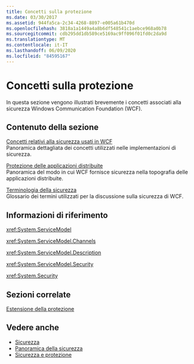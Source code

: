```yaml
---
title: Concetti sulla protezione
ms.date: 03/30/2017
ms.assetid: 944fa5ca-2c34-4268-8897-e005a61b470d
ms.openlocfilehash: 3818a1a1449a4a8b6df548541c1aebce968a0b78
ms.sourcegitcommit: cdb295dd1db589ce5169ac9ff096f01fd0c2da9d
ms.translationtype: MT
ms.contentlocale: it-IT
ms.lasthandoff: 06/09/2020
ms.locfileid: "84595167"
---
```

# <a name="security-concepts"></a>Concetti sulla protezione
In questa sezione vengono illustrati brevemente i concetti associati alla sicurezza Windows Communication Foundation (WCF).  
  
## <a name="in-this-section"></a>Contenuto della sezione  
 [Concetti relativi alla sicurezza usati in WCF](security-concepts-used-in-wcf.md)  
 Panoramica dettagliata dei concetti utilizzati nelle implementazioni di sicurezza.  
  
 [Protezione delle applicazioni distribuite](distributed-application-security.md)  
 Panoramica del modo in cui WCF fornisce sicurezza nella topografia delle applicazioni distribuite.  
  
 [Terminologia della sicurezza](wcf-security-terminology.md)  
 Glossario dei termini utilizzati per la discussione sulla sicurezza di WCF.  
  
## <a name="reference"></a>Informazioni di riferimento  
 <xref:System.ServiceModel>  
  
 <xref:System.ServiceModel.Channels>  
  
 <xref:System.ServiceModel.Description>  
  
 <xref:System.ServiceModel.Security>  
  
 <xref:System.Security>  
  
## <a name="related-sections"></a>Sezioni correlate  
 [Estensione della protezione](../extending/extending-security.md)  
  
## <a name="see-also"></a>Vedere anche

- [Sicurezza](security.md)
- [Panoramica della sicurezza](security-overview.md)
- [Sicurezza e protezione](https://docs.microsoft.com/previous-versions/appfabric/ee677202(v=azure.10))
